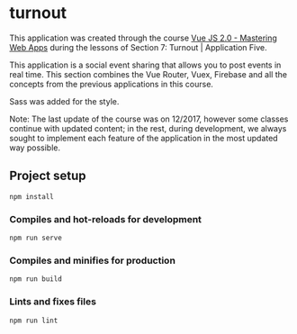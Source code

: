 # turnout

This application was created through the course [Vue JS 2.0 - Mastering Web Apps](https://www.udemy.com/course/vue-web-apps/) during the lessons of Section 7: Turnout | Application Five.

This application is a social event sharing that allows you to post events in real time. This section combines the Vue Router, Vuex, Firebase and all the concepts from the previous applications in this course.

Sass was added for the style.

Note: The last update of the course was on 12/2017, however some classes continue with updated content; in the rest, during development, we always sought to implement each feature of the application in the most updated way possible.

## Project setup
```
npm install
```

### Compiles and hot-reloads for development
```
npm run serve
```

### Compiles and minifies for production
```
npm run build
```

### Lints and fixes files
```
npm run lint
```
